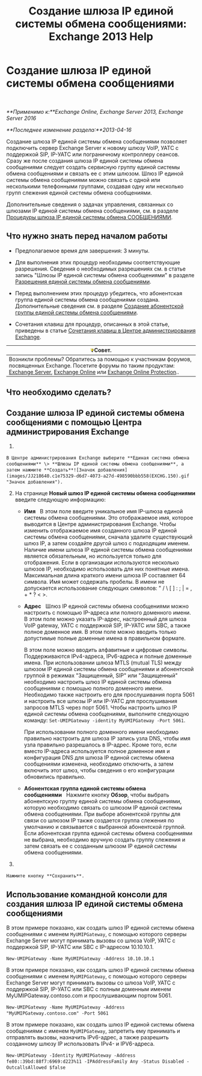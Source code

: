 ﻿---
title: 'Создание шлюза IP единой системы обмена сообщениями: Exchange 2013 Help'
TOCTitle: Создание шлюза IP единой системы обмена сообщениями
ms:assetid: 542d6b50-147b-4cec-b54d-61c7b8fc0fc7
ms:mtpsurl: https://technet.microsoft.com/ru-ru/library/Aa998045(v=EXCHG.150)
ms:contentKeyID: 50488250
ms.date: 04/30/2018
mtps_version: v=EXCHG.150
f1_keywords:
- Microsoft.Exchange.Management.SnapIn.Esm.Servers.UnifiedMessaging.CreateUMIPGatewayWizardForm.CreateUMIPGatewayWizardPage
ms.translationtype: HT
---

# Создание шлюза IP единой системы обмена сообщениями

 

_**Применимо к:**Exchange Online, Exchange Server 2013, Exchange Server 2016_

_**Последнее изменение раздела:**2013-04-16_

Создание шлюза IP единой системы обмена сообщениями позволяет подключить сервер Exchange Server к новому шлюзу VoIP, УАТС с поддержкой SIP, IP-УАТС или пограничному контроллеру сеансов. Сразу же после создания шлюза IP единой системы обмена сообщениями следует создать сервисную группу единой системы обмена сообщениями и связать ее с этим шлюзом. Шлюз IP единой системы обмена сообщениями можно связать с одной или несколькими телефонными группами, создавая одну или несколько групп слежения единой системы обмена сообщениями.

Дополнительные сведения о задачах управления, связанных со шлюзами IP единой системы обмена сообщениями, см. в разделе [Процедуры шлюза IP единой системы обмена СООБЩЕНИЯМИ](um-ip-gateway-procedures-exchange-2013-help.md).

## Что нужно знать перед началом работы

  - Предполагаемое время для завершения: 3 минуты.

  - Для выполнения этих процедур необходимы соответствующие разрешения. Сведения о необходимых разрешениях см. в статье запись "Шлюзы IP единой системы обмена сообщениями" в разделе [Разрешения единой системы обмена сообщениями](unified-messaging-permissions-exchange-2013-help.md).

  - Перед выполнением этих процедур убедитесь, что абонентская группа единой системы обмена сообщениями создана. Дополнительные сведения см. в разделе [Создание абонентской группы единой системы обмена сообщениями](create-a-um-dial-plan-exchange-2013-help.md).

  - Сочетания клавиш для процедур, описанных в этой статье, приведены в статье [Сочетания клавиш в Центре администрирования Exchange](keyboard-shortcuts-in-the-exchange-admin-center-exchange-online-protection-help.md).

<table>
<thead>
<tr class="header">
<th><img src="images/Bb124558.tip(EXCHG.150).gif" title="Совет" alt="Совет" />Совет.</th>
</tr>
</thead>
<tbody>
<tr class="odd">
<td>Возникли проблемы? Обратитесь за помощью к участникам форумов, посвященных Exchange. Посетите форумы по таким продуктам: <a href="https://go.microsoft.com/fwlink/p/?linkid=60612">Exchange Server</a>, <a href="https://go.microsoft.com/fwlink/p/?linkid=267542">Exchange Online</a> или <a href="https://go.microsoft.com/fwlink/p/?linkid=285351">Exchange Online Protection</a>..</td>
</tr>
</tbody>
</table>


## Что необходимо сделать?

## Создание шлюза IP единой системы обмена сообщениями с помощью Центра администрирования Exchange

1.  
    
    В Центре администрирования Exchange выберите **Единая система обмена сообщениями** \> **Шлюзы IP единой системы обмена сообщениями**, а затем нажмите **Создать**![Значок добавления](images/JJ218640.c1e75329-d6d7-4073-a27d-498590bbb558(EXCHG.150).gif "Значок добавления").

2.  На странице **Новый шлюз IP единой системы обмена сообщениями** введите следующую информацию:
    
      - **Имя**   В этом поле введите уникальное имя IP-шлюза единой системы обмена сообщениями. Это отображаемое имя, которое выводится в Центре администрирования Exchange. Чтобы изменить отображаемое имя созданного шлюза IP единой системы обмена сообщениями, сначала удалите существующий шлюз IP, а затем создайте другой шлюз с подходящим именем. Наличие имени шлюза IP единой системы обмена сообщениями является обязательным, но используется только для отображения. Если в организации используются несколько шлюзов IP, необходимо использовать для них понятные имена. Максимальная длина краткого имени шлюза IP составляет 64 символа. Имя может содержать пробелы. В имени не допускается использование следующих символов: " / \\ \[ \] : ; | = , + \* ? \< \>.
    
      - **Адрес**   Шлюз IP единой системы обмена сообщениями можно настроить с помощью IP-адреса или полного доменного имени. В этом поле можно указать IP-адрес, настроенный для шлюза VoIP gateway, УАТС с поддержкой SIP, IP-УАТС или SBC, а также полное доменное имя. В этом поле можно вводить только допустимые полные доменные имена в правильном формате.
        
        В этом поле можно вводить алфавитные и цифровые символы. Поддерживаются IPv4-адреса, IPv6-адреса и полные доменные имена. При использовании шлюза MTLS (mutual TLS) между шлюзом IP единой системы обмена сообщениями и абонентской группой в режимах "Защищенный, SIP" или "Защищенный" необходимо настроить шлюз IP единой системы обмена сообщениями с помощью полного доменного имени. Необходимо также настроить его для прослушивания порта 5061 и настроить все шлюзы IP или IP-УАТС для прослушивания запросов MTLS через порт 5061. Чтобы настроить шлюз IP единой системы обмена сообщениями, выполните следующую команду: `Set-UMIPGateway -identity MyUMIPGateway -Port 5061`.
        
        При использовании полного доменного имени необходимо правильно настроить для шлюза IP запись узла DNS, чтобы имя узла правильно разрешалось в IP-адрес. Кроме того, если вместо IP-адреса используется полное доменное имя и конфигурация DNS для шлюза IP единой системы обмена сообщениями изменена, необходимо отключить, а затем включить этот шлюз, чтобы сведения о его конфигурации обновились правильно.
    
      - **Абонентская группа единой системы обмена сообщениями**   Нажмите кнопку **Обзор**, чтобы выбрать абонентскую группу единой системы обмена сообщениями, которую необходимо связать со шлюзом IP единой системы обмена сообщениями. При выборе абонентской группы для связи со шлюзом IP также создается группа слежения по умолчанию и связывается с выбранной абонентской группой. Если абонентская группа единой системы обмена сообщениями не выбрана, необходимо вручную создать группу слежения и затем связать ее с созданным шлюзом IP единой системы обмена сообщениями.

3.  
    
    Нажмите кнопку **Сохранить**.

## Использование командной консоли для создания шлюза IP единой системы обмена сообщениями

В этом примере показано, как создать шлюз IP единой системы обмена сообщениями с именем `MyUMIPGateway`, с помощью которого серверы Exchange Server могут принимать вызовы со шлюза VoIP, УАТС с поддержкой SIP, IP-УАТС или SBC с IP-адресом 10.10.10.1.

    New-UMIPGateway -Name MyUMIPGateway -Address 10.10.10.1

В этом примере показано, как создать шлюз IP единой системы обмена сообщениями с именем `MyUMIPGateway`, с помощью которого серверы Exchange Server могут принимать вызовы со шлюза VoIP, УАТС с поддержкой SIP, IP-УАТС или SBC с полным доменным именем MyUMIPGateway.contoso.com и прослушивающим портом 5061.

    New-UMIPGateway -Name MyUMIPGateway -Address "MyUMIPGateway.contoso.com" -Port 5061

В этом примере показано, как создать шлюз IP единой системы обмена сообщениями с именем `MyUMIPGateway`, запретить ему принимать и отправлять вызовы, назначить IPv6-адрес, а также разрешить созданному шлюзу IP использовать IPv4- и IPV6-адреса.

    New-UMIPGateway -Identity MyUMIPGateway -Address fe80::39bd:88f7:6969:d223%11 -IPAddressFamily Any -Status Disabled -OutcallsAllowed $false

